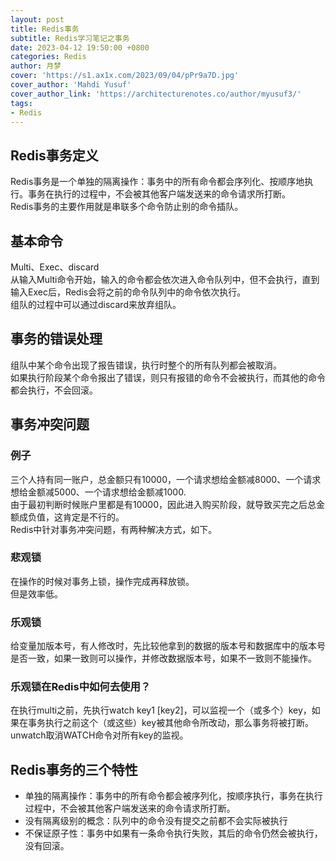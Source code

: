 ```yaml
---
layout: post
title: Redis事务
subtitle: Redis学习笔记之事务
date: 2023-04-12 19:50:00 +0800
categories: Redis
author: 月梦
cover: 'https://s1.ax1x.com/2023/09/04/pPr9a7D.jpg'
cover_author: 'Mahdi Yusuf'
cover_author_link: 'https://architecturenotes.co/author/myusuf3/'
tags: 
- Redis  
---
```


## Redis事务定义
Redis事务是一个单独的隔离操作：事务中的所有命令都会序列化、按顺序地执行。事务在执行的过程中，不会被其他客户端发送来的命令请求所打断。  
Redis事务的主要作用就是串联多个命令防止别的命令插队。

## 基本命令
Multi、Exec、discard  
从输入Multi命令开始，输入的命令都会依次进入命令队列中，但不会执行，直到输入Exec后，Redis会将之前的命令队列中的命令依次执行。  
组队的过程中可以通过discard来放弃组队。  

## 事务的错误处理
组队中某个命令出现了报告错误，执行时整个的所有队列都会被取消。  
如果执行阶段某个命令报出了错误，则只有报错的命令不会被执行，而其他的命令都会执行，不会回滚。  

## 事务冲突问题
### 例子
三个人持有同一账户，总金额只有10000，一个请求想给金额减8000、一个请求想给金额减5000、一个请求想给金额减1000.  
由于最初判断时候账户里都是有10000，因此进入购买阶段，就导致买完之后总金额成负值，这肯定是不行的。  
Redis中针对事务冲突问题，有两种解决方式，如下。

### 悲观锁
在操作的时候对事务上锁，操作完成再释放锁。  
但是效率低。  

### 乐观锁
给变量加版本号，有人修改时，先比较他拿到的数据的版本号和数据库中的版本号是否一致，如果一致则可以操作，并修改数据版本号，如果不一致则不能操作。  

### 乐观锁在Redis中如何去使用？
在执行multi之前，先执行watch key1 [key2]，可以监视一个（或多个）key，如果在事务执行之前这个（或这些）key被其他命令所改动，那么事务将被打断。  
unwatch取消WATCH命令对所有key的监视。  

## Redis事务的三个特性
- 单独的隔离操作：事务中的所有命令都会被序列化，按顺序执行，事务在执行过程中，不会被其他客户端发送来的命令请求所打断。  
- 没有隔离级别的概念：队列中的命令没有提交之前都不会实际被执行  
- 不保证原子性：事务中如果有一条命令执行失败，其后的命令仍然会被执行，没有回滚。  

